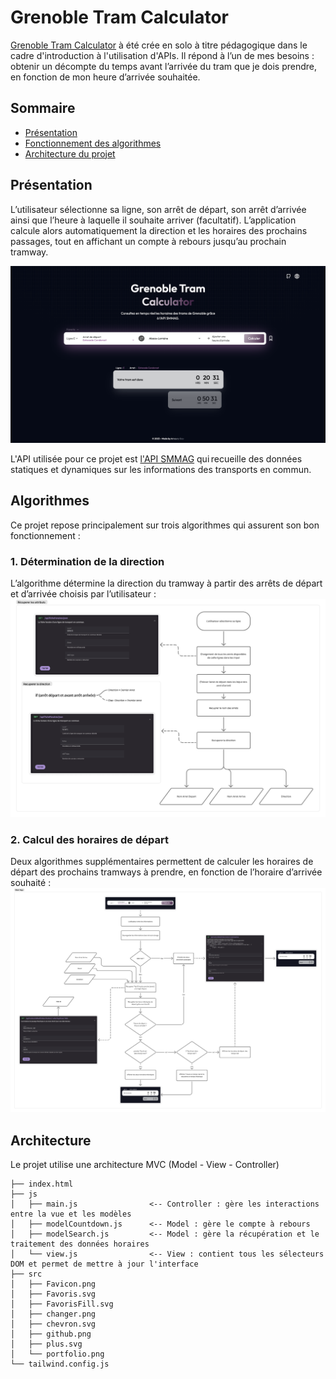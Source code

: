 # Grenoble Tram Calculator

[Grenoble Tram Calculator](https://amstagu.github.io/r4a10-tp-api-2025-gaua/) à été crée en solo à titre pédagogique dans le cadre d'introduction à l'utilisation d'APIs. Il répond à l’un de mes besoins : obtenir un décompte du temps avant l’arrivée du tram que je dois prendre, en fonction de mon heure d’arrivée souhaitée.

## Sommaire

- [Présentation](#présentation)
- [Fonctionnement des algorithmes](#algorithmes)
- [Architecture du projet](#architecture)

## Présentation

L’utilisateur sélectionne sa ligne, son arrêt de départ, son arrêt d’arrivée ainsi que l’heure à laquelle il souhaite arriver (facultatif). L’application calcule alors automatiquement la direction et les horaires des prochains passages, tout en affichant un compte à rebours jusqu’au prochain tramway.

![preview](./src/prev.png)

L'API utilisée pour ce projet est [l'API SMMAG](https://data.mobilites-m.fr/donnees) qui recueille des données statiques et dynamiques sur les informations des transports en commun.

## Algorithmes

Ce projet repose principalement sur trois algorithmes qui assurent son bon fonctionnement :

### 1. Détermination de la direction

L’algorithme détermine la direction du tramway à partir des arrêts de départ et d’arrivée choisis par l’utilisateur :
![schema recuperer direction](./src/Direction.png)

### 2. Calcul des horaires de départ

Deux algorithmes supplémentaires permettent de calculer les horaires de départ des prochains tramways à prendre, en fonction de l’horaire d’arrivée souhaité :
![schema recuperer heures](./src/Algo.png)

## Architecture

Le projet utilise une architecture MVC (Model - View - Controller)

```text
├── index.html
├── js
│   ├── main.js                <-- Controller : gère les interactions entre la vue et les modèles
│   ├── modelCountdown.js      <-- Model : gère le compte à rebours
│   ├── modelSearch.js         <-- Model : gère la récupération et le traitement des données horaires
│   └── view.js                <-- View : contient tous les sélecteurs DOM et permet de mettre à jour l'interface
├── src
│   ├── Favicon.png
│   ├── Favoris.svg
│   ├── FavorisFill.svg
│   ├── changer.png
│   ├── chevron.svg
│   ├── github.png
│   ├── plus.svg
│   └── portfolio.png
└── tailwind.config.js
```
